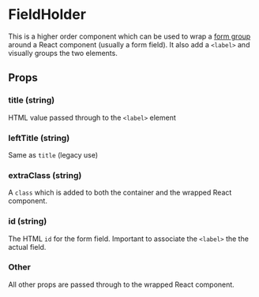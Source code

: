 # FieldHolder

This is a higher order component which can be used to wrap 
a [form group](http://v4-alpha.getbootstrap.com/components/forms/#form-groups)
around a React component (usually a form field). It also add a `<label>`
and visually groups the two elements.

## Props

### title (string)

HTML value passed through to the `<label>` element

### leftTitle (string)

Same as `title` (legacy use)

### extraClass (string)

A `class` which is added to both the container and the wrapped React component.

### id (string)

The HTML `id` for the form field. Important to associate the `<label>`
the the actual field.

### Other

All other props are passed through to the wrapped React component.
